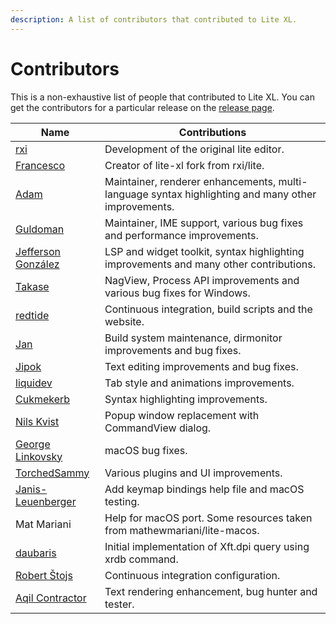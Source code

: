 ```yaml
---
description: A list of contributors that contributed to Lite XL.
---
```


# Contributors

This is a non-exhaustive list of people that contributed to Lite XL.
You can get the contributors for a particular release on the [release page].

| Name                 | Contributions
| ----                 | -------------
| [rxi]                | Development of the original lite editor.
| [Francesco]          | Creator of lite-xl fork from rxi/lite.
| [Adam]               | Maintainer, renderer enhancements, multi-language syntax highlighting and many other improvements.
| [Guldoman]           | Maintainer, IME support, various bug fixes and performance improvements.
| [Jefferson González] | LSP and widget toolkit, syntax highlighting improvements and many other contributions.
| [Takase]             | NagView, Process API improvements and various bug fixes for Windows.
| [redtide]            | Continuous integration, build scripts and the website.
| [Jan]                | Build system maintenance, dirmonitor improvements and bug fixes.
| [Jipok]              | Text editing improvements and bug fixes.
| [liquidev]           | Tab style and animations improvements.
| [Cukmekerb]          | Syntax highlighting improvements.
| [Nils Kvist]         | Popup window replacement with CommandView dialog.
| [George Linkovsky]   | macOS bug fixes.
| [TorchedSammy]       | Various plugins and UI improvements.
| [Janis-Leuenberger]  | Add keymap bindings help file and macOS testing.
| Mat Mariani          | Help for macOS port. Some resources taken from mathewmariani/lite-macos.
| [daubaris]           | Initial implementation of Xft.dpi query using xrdb command.
| [Robert Štojs]       | Continuous integration configuration.
| [Aqil Contractor]    | Text rendering enhancement, bug hunter and tester.


[release page]:       https://github.com/lite-xl/lite-xl/releases
[rxi]:                https://github.com/rxi
[Francesco]:          https://github.com/franko
[Adam]:               https://github.com/adamharrison
[Guldoman]:           https://github.com/guldoman
[Jefferson González]: https://github.com/jgmdev
[Takase]:             https://github.com/takase1121
[redtide]:            https://github.com/redtide
[Jan]:                https://github.com/Jan200101
[Jipok]:              https://github.com/Jipok
[liquidev]:           https://github.com/liquidev
[Cukmekerb]:          https://github.com/vincens2005
[Nils Kvist]:         https://github.com/budRich
[George Linkovsky]:   https://github.com/Timofffee
[TorchedSammy]:       https://github.com/TorchedSammy
[Janis-Leuenberger]:  https://github.com/Janis-Leuenberger
[daubaris]:           https://github.com/daubaris
[Robert Štojs]:       https://github.com/netrobert
[Aqil Contractor]:    https://github.com/AqilCont